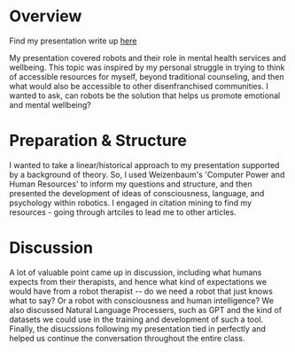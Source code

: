 # Overview
Find my presentation write up [here](https://github.com/sarahalyahya/robotapsyche/tree/main/individualPresentation)

My presentation covered robots and their role in mental health services and wellbeing. This topic was inspired by my personal struggle in trying to think of accessible resources for myself, beyond traditional counseling, and then what would also be accessible to other disenfranchised communities. I wanted to ask, can robots be the solution that helps us promote emotional and mental wellbeing? 

# Preparation & Structure
I wanted to take a linear/historical approach to my presentation supported by a background of theory. So, I used Weizenbaum's 'Computer Power and Human Resources' to inform my questions and structure, and then presented the development of ideas of consciousness, language, and psychology within robotics. I engaged in citation mining to find my resources - going through artciles to lead me to other articles. 

# Discussion
A lot of valuable point came up in discussion, including what humans expects from their therapists, and hence what kind of expectations we would have from a robot therapist -- do we need a robot that just knows what to say? Or a robot with consciousness and human intelligence? We also discussed Natural Language Processers, such as GPT and the kind of datasets we could use in the training and development of such a tool. Finally, the disucssions following my presentation tied in perfectly and helped us continue the conversation throughout the entire class. 



